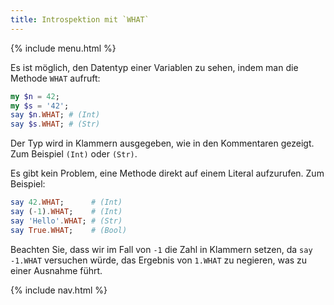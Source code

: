 ```yaml
---
title: Introspektion mit `WHAT`
---
```


{% include menu.html %}

Es ist möglich, den Datentyp einer Variablen zu sehen, indem man die Methode `WHAT` aufruft:

```raku
my $n = 42;
my $s = '42';
say $n.WHAT; # (Int)
say $s.WHAT; # (Str)
```

Der Typ wird in Klammern ausgegeben, wie in den Kommentaren gezeigt. Zum Beispiel `(Int)` oder `(Str)`.

Es gibt kein Problem, eine Methode direkt auf einem Literal aufzurufen. Zum Beispiel:

```raku
say 42.WHAT;      # (Int)
say (-1).WHAT;    # (Int)
say 'Hello'.WHAT; # (Str)
say True.WHAT;    # (Bool)
```

Beachten Sie, dass wir im Fall von `-1` die Zahl in Klammern setzen, da `say -1.WHAT` versuchen würde, das Ergebnis von `1.WHAT` zu negieren, was zu einer Ausnahme führt.

{% include nav.html %}